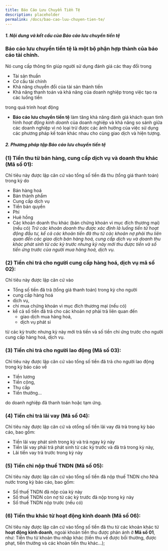 ```yaml
---
title: Báo Cáo Lưu Chuyển Tiền Tệ
description: placeholder
permalink: /docs/bao-cao-luu-chuyen-tien-te/
---
```



<div class="note">
  <h5>1. Nội dung và kết cấu của Báo cáo lưu chuyển tiền tệ</h5>
</div>


### **Báo cáo lưu chuyển tiền tệ** là một bộ phận hợp thành của báo cáo tài chính.
Nó cung cấp thông tin giúp người sử dụng đánh giá các thay đổi trong 
 * Tài sản thuần
 * Cơ cấu tài chính
 * Khả năng chuyển đổi của tài sản thành tiền
 * Khả năng thanh toán và khả năng của doanh nghiệp trong việc tạo ra các luồng tiền

trong quá trình hoạt động
 * **Báo cáo lưu chuyển tiền tệ** làm tăng khả năng đánh giá khách quan tình hình *hoạt động kinh doanh* của doanh nghiệp và khả năng so sánh giữa các doanh nghiệp vì nó loại trừ được các ảnh hưởng của việc sử dụng các phương pháp kế toán khác nhau cho cùng giao dịch và hiện tượng. 


<div class="note">
 <h5>2. Phương pháp tập Báo cáo lưu chuyển tiền tệ</h5>
</div>


### (1) Tiền thu từ bán hàng, cung cấp dịch vụ và doanh thu khác (Mã số 01):
Chỉ tiêu này được lập căn cứ vào tổng số tiền đã thu (tổng giá thanh toán) trong kỳ do 
 * Bán hàng hoá
 * Bán thành phẩm
 * Cung cấp dịch vụ
 * Tiền bản quyền
 * Phí
 * Huê hồng 
 * Các khoản doanh thu khác (bán chứng khoán vì mục đích thương mại) (nếu có)
   *Trừ các khoản doanh thu được xác định là luống tiền từ hoạt động đầu tư, kể cả các khoản tiền đã thu từ các khoản nợ phải thu liên quan đến các giao dịch bán hàng hoá, cung cấp dịch vụ và doanh thu khác phát sinh từ các kỳ trước nhưng kỳ này mới thu được tiền và số tiền ứng trước của người mua hàng hoá, dịch vụ.*

### (2) Tiền chi trả cho người cung cấp hàng hoá, dịch vụ mã số 02): 
Chỉ tiêu này được lập căn cứ vào 
* Tổng số tiền đã trả (tổng giá thanh toán) trong kỳ cho người
 * cung cấp hàng hoá
 * dịch vụ,
 * chi mua chứng khoán vì mục đích thương mại (nếu có) 
 * kể cả số tiền đã trả cho các khoản nợ phải trả liên quan đến 
   * giao dịch mua hàng hoá, 
   * dịch vụ phát si

từ các kỳ trước nhưng kỳ này mới trả tiền và số tiền chi ứng trước cho người cung cấp hàng hoá, dịch vụ. 

### (3) Tiền chi trả cho người lao động (Mã số 03): 
Chỉ tiêu này được lập căn cứ vào tổng số tiền đã trả cho người lao động trong kỳ báo cáo về 
* Tiền lương
*  Tiền công, 
*  Thụ cấp
*  Tiền thưởng... 

do doanh nghiệp đã thanh toán hoặc tạm ứng.


### (4) Tiền chi trả lãi vay (Mã số 04):
Chỉ tiêu này được lập căn cứ và otổng số tiền lãi vay đã trả trong kỳ báo cáo, bao gồm:
 * Tiền lãi vay phát sinh trong kỳ và trả ngay kỳ này
 * Tiền lãi vay phải trả phát sinh từ các kỳ trước và đã trả trong kỳ này, 
 * Lãi tiền vay trả trước trong kỳ này

### (5) Tiền chi nộp thuế TNDN (Mã số 05): 
Chỉ tiêu này được lập căn cứ vào tổng số tiền đã nộp thuế TNDN cho Nhà nước trong kỳ báo cáo, bao gồm:
 * Số thuế TNDN đã nộp của kỳ này
 * Số thuế TNDN còn nợ từ các kỳ trước đã nộp trong kỳ này
 * Số thuế TNDN nộp trước (nếu có)

### (6) Tiền thu khác từ hoạt động kinh doanh (Mã số 06):
Chỉ tiêu này được lập căn cứ vào tổng số tiền đã thu từ các khoản khác từ **hoạt động kinh doanh**, ngoài khoản tiền thu được phản ánh ở **Mã số 01**, như: Tiền thu từ khoản thu nhập khác (tiền thu về được bồi thường, được phạt, tiền thưởng và các khoản tiền thu khác...); 

